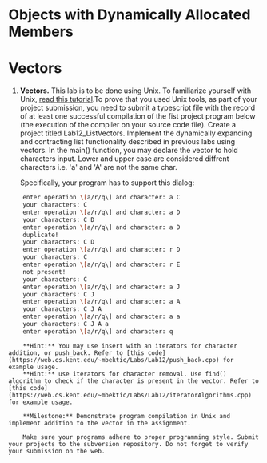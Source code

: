 # Objects with Dynamically Allocated Members

# Vectors

1. **Vectors.** This lab is to be done using Unix. To familiarize yourself with Unix, [read this tutorial](https://web.cs.kent.edu/~mbektic/Labs/Unix/tutorial.html).To prove that you used Unix tools, as part of your project submission, you need to submit a typescript file with the record of at least one successful compilation of the fist project program below (the execution of the compiler on your source code file). Create a project titled Lab12_ListVectors. Implement the dynamically expanding and contracting list functionality described in previous labs using vectors. In the main() function, you may declare the vector to hold characters input. Lower and upper case are considered diffrent characters i.e. 'a' and 'A' are not the same char.

    Specifically, your program has to support this dialog:

```bash
    enter operation \[a/r/q\] and character: a C
    your characters: C
    enter operation \[a/r/q\] and character: a D
    your characters: C D
    enter operation \[a/r/q\] and character: a D
    duplicate!
    your characters: C D
    enter operation \[a/r/q\] and character: r D
    your characters: C
    enter operation \[a/r/q\] and character: r E
    not present!
    your characters: C
    enter operation \[a/r/q\] and character: a J
    your characters: C J
    enter operation \[a/r/q\] and character: a A
    your characters: C J A
    enter operation \[a/r/q\] and character: a a
    your characters: C J A a
    enter operation \[a/r/q\] and character: q
```

```
    **Hint:** You may use insert with an iterators for character addition, or push_back. Refer to [this code](https://web.cs.kent.edu/~mbektic/Labs/Lab12/push_back.cpp) for example usage.
    **Hint:** use iterators for character removal. Use find() algorithm to check if the character is present in the vector. Refer to [this code](https://web.cs.kent.edu/~mbektic/Labs/Lab12/iteratorAlgorithms.cpp) for example usage.

    **Milestone:** Demonstrate program compilation in Unix and implement addition to the vector in the assignment.

    Make sure your programs adhere to proper programming style. Submit your projects to the subversion repository. Do not forget to verify your submission on the web.
```
